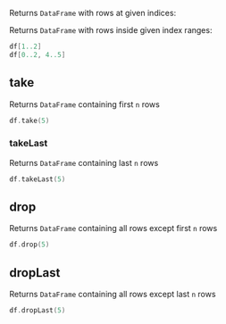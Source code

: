 [//]: # (title: Slice rows)

<!---IMPORT org.jetbrains.kotlinx.dataframe.samples.api.Access-->

Returns `DataFrame` with rows at given indices:

<!---FUN getSeveralRowByIndices-->

Returns `DataFrame` with rows inside given index ranges:

<!---FUN getSeveralRowsByRanges-->

```kotlin
df[1..2]
df[0..2, 4..5]
```

<!---END-->

## take

Returns `DataFrame` containing first `n` rows

<!---FUN take-->

```kotlin
df.take(5)
```

<!---END-->

### takeLast

Returns `DataFrame` containing last `n` rows

<!---FUN takeLast-->

```kotlin
df.takeLast(5)
```

<!---END-->

## drop

Returns `DataFrame` containing all rows except first `n` rows

<!---FUN drop-->

```kotlin
df.drop(5)
```

<!---END-->

## dropLast

Returns `DataFrame` containing all rows except last `n` rows

<!---FUN dropLast-->

```kotlin
df.dropLast(5)
```

<!---END-->
